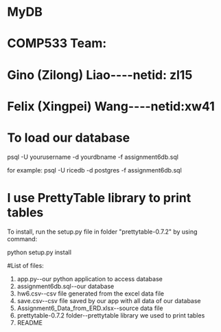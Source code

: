 # MyDB
# COMP533 Team:
# Gino (Zilong) Liao----netid: zl15
# Felix (Xingpei) Wang----netid:xw41


# To load our database
psql -U yourusername -d yourdbname -f assignment6db.sql

for example:
psql -U ricedb -d postgres -f assignment6db.sql




# I use PrettyTable library to print tables
To install, run the setup.py file in folder "prettytable-0.7.2"
by using command:

python setup.py install



#List of files:
1. app.py--our python application to access database
2. assignment6db.sql--our database
3. hw6.csv--csv file generated from the excel data file
4. save.csv--csv file saved by our app with all data of our database
5. Assignment6_Data_from_ERD.xlsx--source data file
6. prettytable-0.7.2 folder--prettytable library we used to print tables
7. README







